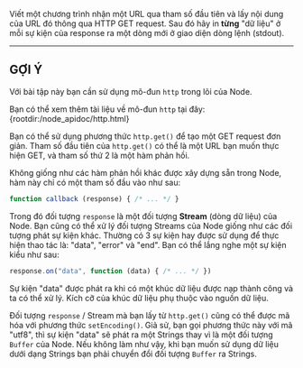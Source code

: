 Viết một chương trình nhận một URL qua tham số đầu tiên và lấy nội dung của URL đó thông qua HTTP GET request. Sau đó hãy in **từng** "dữ liệu" ở mỗi sự kiện của response ra một dòng mới ở giao diện dòng lệnh (stdout).

----------------------------------------------------------------------
## GỢI Ý

Với bài tập này bạn cần sử dụng mô-đun `http` trong lõi của Node.

Bạn có thể xem thêm  tài liệu về mô-đun `http` tại đây:
  {rootdir:/node_apidoc/http.html}

Bạn có thể sử dụng phương thức `http.get()` để tạo một GET request đơn giản. Tham số đầu tiên của `http.get()` có thể là một URL bạn muốn thực hiện GET, và tham số thứ 2 là một hàm phản hồi.

Không giống như các hàm phản hồi khác được xây dựng sẵn trong Node, hàm này chỉ có một tham số đầu vào như sau:

```js
function callback (response) { /* ... */ }
```

Trong đó đối tượng `response` là một đối tượng **Stream** (dòng dữ liệu) của Node. Bạn cũng có thể xử lý đối tượng Streams của Node giống như các đối tượng phát sự kiện khác. Thường có 3 sự kiện hay được sử dụng để thực hiện thao tác là: "data", "error" và "end". Bạn có thể lắng nghe một sự kiện kiểu như sau:

```js
response.on("data", function (data) { /* ... */ })
```

Sự kiện "data" được phát ra khi có một khúc dữ liệu được nạp thành công và ta có thể xử lý. Kích cỡ của khúc dữ liệu phụ thuộc vào nguồn dữ liệu.

Đối tượng `response` / Stream mà bạn lấy từ `http.get()` cũng có thể được mã hóa với phương thức `setEncoding()`. Giả sử, bạn gọi phương thức này với mã "utf8", thì sự kiện "data" sẽ phát ra một Strings thay vì là một đối tượng `Buffer` của Node. Nếu không làm như vậy, khi bạn muốn sử dụng dữ liệu dưới dạng Strings bạn phải chuyển đổi đối tượng `Buffer` ra Strings.

